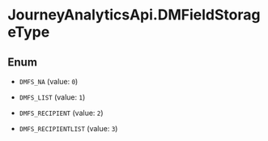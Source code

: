# JourneyAnalyticsApi.DMFieldStorageType

## Enum


* `DMFS_NA` (value: `0`)

* `DMFS_LIST` (value: `1`)

* `DMFS_RECIPIENT` (value: `2`)

* `DMFS_RECIPIENTLIST` (value: `3`)


